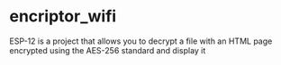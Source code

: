 # encriptor_wifi
ESP-12 is a project that allows you to decrypt a file with an HTML page encrypted using the AES-256 standard and display it
